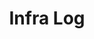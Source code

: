 ---
layout: list
title: Infra Log
description: "서버, 네트워크, 클라우드 등 인프라 구축과 관리에 관한 정보를 제공합니다."
slug: infra
categories: [dev, infra]
---
